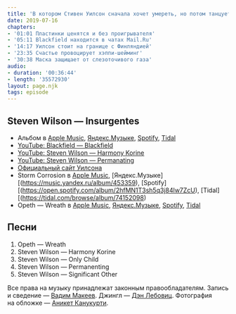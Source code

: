 ```yaml
---
title: 'В котором Стивен Уилсон сначала хочет умереть, но потом танцует с индийскими женщинами'
date: 2019-07-16
chapters:
- '01:01 Пластинки ценятся и без проигрывателя'
- '05:11 Blackfield находится в чатах Mail.Ru'
- '14:17 Уилсон стоит на границе с Финляндией'
- '23:35 Счастье провоцирует хэппи-шейминг'
- '30:38 Маска защищает от слезоточивого газа'
audio:
- duration: '00:36:44'
- length: '35572930'
layout: page.njk
tags: episode
---
```


## Steven Wilson — Insurgentes

- Альбом в
    [Apple Music](https://music.apple.com/album/1119733844),
    [Яндекс.Музыке](https://music.yandex.ru/album/3528213),
    [Spotify](https://open.spotify.com/album/0Y3eZqsEK2g4T6ecqw8ucR),
    [Tidal](https://tidal.com/browse/album/61519279)
- [YouTube: Blackfield — Blackfield](https://youtu.be/FF79zvZok48)
- [YouTube: Steven Wilson — Harmony Korine](https://youtu.be/BClzBQmZZBc)
- [YouTube: Steven Wilson — Permanating](https://youtu.be/K0gryiltJo0)
- [Официальный сайт Уилсона](http://stevenwilsonhq.com/sw/)
- Storm Corrosion в
    [Apple Music](https://music.apple.com/album/513304361),
    [Яндекс.Музыке][(https://music.yandex.ru/album/453359),
    [Spotify][(https://open.spotify.com/album/2hfMN1T3sh5q3j84lw7ZcU),
    [Tidal][(https://tidal.com/browse/album/74152098)
- Opeth — Wreath в
    [Apple Music](https://music.apple.com/ru/album/wreath/1046805594?i=1046805777),
    [Яндекс.Музыке](https://music.yandex.ru/album/3028066/track/852100),
    [Spotify](https://open.spotify.com/track/3ME1tkGSWWeEZKIzRrnIVH),
    [Tidal](https://tidal.com/browse/track/52261004)

## Песни

1. Opeth — Wreath
2. Steven Wilson — Harmony Korine
3. Steven Wilson — Only Child
4. Steven Wilson — Permanenting
5. Steven Wilson — Significant Other

Все права на музыку принадлежат законным правообладателям. Запись и сведение — [Вадим Макеев](https://twitter.com/pepelsbey). Джингл — [Дэн Лебовиц](https://www.youtube.com/channel/UC38A5qHrlc_Zgua7vL4b96w). Фотография на обложке — [Аникет Канукурти](https://unsplash.com/photos/Df9klaBayQU).
